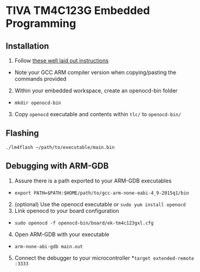# TIVA TM4C123G Embedded Programming
## Installation
1. Follow [these well laid out instructions](http://chrisrm.com/howto-develop-on-the-ti-tiva-launchpad-using-linux/)
  * Note your GCC ARM compiler version when copying/pasting the commands provided
2. Within your embedded workspace, create an openocd-bin folder
  * `mkdir openocd-bin`
3. Copy `openocd` executable and contents within `tlc/` to `openocd-bin/`

## Flashing
`./lm4flash ~/path/to/executable/main.bin`

## Debugging with ARM-GDB
1. Assure there is a path exported to your ARM-GDB executables
  * `export PATH=$PATH:$HOME/path/to/gcc-arm-none-eabi-4_9-2015q1/bin`
2. (optional) Use the openocd executable or `sudo yum install openocd`
3. Link openocd to your board configuration
  * `sudo openocd -f openocd-bin/board/ek-tm4c123gxl.cfg`
4. Open ARM-GDB with your executable
  * `arm-none-abi-gdb main.out`
5. Connect the debugger to your microcontroller
  *`target extended-remote :3333`
